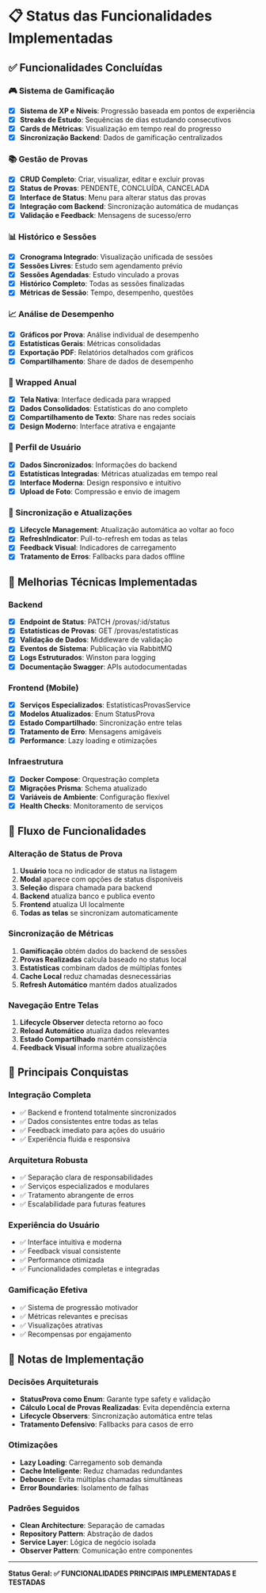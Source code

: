 # 📋 Status das Funcionalidades Implementadas

## ✅ Funcionalidades Concluídas

### 🎮 Sistema de Gamificação
- [x] **Sistema de XP e Níveis**: Progressão baseada em pontos de experiência
- [x] **Streaks de Estudo**: Sequências de dias estudando consecutivos
- [x] **Cards de Métricas**: Visualização em tempo real do progresso
- [x] **Sincronização Backend**: Dados de gamificação centralizados

### 📚 Gestão de Provas
- [x] **CRUD Completo**: Criar, visualizar, editar e excluir provas
- [x] **Status de Provas**: PENDENTE, CONCLUÍDA, CANCELADA
- [x] **Interface de Status**: Menu para alterar status das provas
- [x] **Integração com Backend**: Sincronização automática de mudanças
- [x] **Validação e Feedback**: Mensagens de sucesso/erro

### 📊 Histórico e Sessões
- [x] **Cronograma Integrado**: Visualização unificada de sessões
- [x] **Sessões Livres**: Estudo sem agendamento prévio
- [x] **Sessões Agendadas**: Estudo vinculado a provas
- [x] **Histórico Completo**: Todas as sessões finalizadas
- [x] **Métricas de Sessão**: Tempo, desempenho, questões

### 📈 Análise de Desempenho
- [x] **Gráficos por Prova**: Análise individual de desempenho
- [x] **Estatísticas Gerais**: Métricas consolidadas
- [x] **Exportação PDF**: Relatórios detalhados com gráficos
- [x] **Compartilhamento**: Share de dados de desempenho

### 🎁 Wrapped Anual
- [x] **Tela Nativa**: Interface dedicada para wrapped
- [x] **Dados Consolidados**: Estatísticas do ano completo
- [x] **Compartilhamento de Texto**: Share nas redes sociais
- [x] **Design Moderno**: Interface atrativa e engajante

### 👤 Perfil de Usuário
- [x] **Dados Sincronizados**: Informações do backend
- [x] **Estatísticas Integradas**: Métricas atualizadas em tempo real
- [x] **Interface Moderna**: Design responsivo e intuitivo
- [x] **Upload de Foto**: Compressão e envio de imagem

### 🔄 Sincronização e Atualizações
- [x] **Lifecycle Management**: Atualização automática ao voltar ao foco
- [x] **RefreshIndicator**: Pull-to-refresh em todas as telas
- [x] **Feedback Visual**: Indicadores de carregamento
- [x] **Tratamento de Erros**: Fallbacks para dados offline

## 🚧 Melhorias Técnicas Implementadas

### Backend
- [x] **Endpoint de Status**: PATCH /provas/:id/status
- [x] **Estatísticas de Provas**: GET /provas/estatisticas
- [x] **Validação de Dados**: Middleware de validação
- [x] **Eventos de Sistema**: Publicação via RabbitMQ
- [x] **Logs Estruturados**: Winston para logging
- [x] **Documentação Swagger**: APIs autodocumentadas

### Frontend (Mobile)
- [x] **Serviços Especializados**: EstatisticasProvasService
- [x] **Modelos Atualizados**: Enum StatusProva
- [x] **Estado Compartilhado**: Sincronização entre telas
- [x] **Tratamento de Erro**: Mensagens amigáveis
- [x] **Performance**: Lazy loading e otimizações

### Infraestrutura
- [x] **Docker Compose**: Orquestração completa
- [x] **Migrações Prisma**: Schema atualizado
- [x] **Variáveis de Ambiente**: Configuração flexível
- [x] **Health Checks**: Monitoramento de serviços

## 🔄 Fluxo de Funcionalidades

### Alteração de Status de Prova
1. **Usuário** toca no indicador de status na listagem
2. **Modal** aparece com opções de status disponíveis
3. **Seleção** dispara chamada para backend
4. **Backend** atualiza banco e publica evento
5. **Frontend** atualiza UI localmente
6. **Todas as telas** se sincronizam automaticamente

### Sincronização de Métricas
1. **Gamificação** obtém dados do backend de sessões
2. **Provas Realizadas** calcula baseado no status local
3. **Estatísticas** combinam dados de múltiplas fontes
4. **Cache Local** reduz chamadas desnecessárias
5. **Refresh Automático** mantém dados atualizados

### Navegação Entre Telas
1. **Lifecycle Observer** detecta retorno ao foco
2. **Reload Automático** atualiza dados relevantes
3. **Estado Compartilhado** mantém consistência
4. **Feedback Visual** informa sobre atualizações

## 🎯 Principais Conquistas

### Integração Completa
- ✅ Backend e frontend totalmente sincronizados
- ✅ Dados consistentes entre todas as telas
- ✅ Feedback imediato para ações do usuário
- ✅ Experiência fluida e responsiva

### Arquitetura Robusta
- ✅ Separação clara de responsabilidades
- ✅ Serviços especializados e modulares
- ✅ Tratamento abrangente de erros
- ✅ Escalabilidade para futuras features

### Experiência do Usuário
- ✅ Interface intuitiva e moderna
- ✅ Feedback visual consistente
- ✅ Performance otimizada
- ✅ Funcionalidades completas e integradas

### Gamificação Efetiva
- ✅ Sistema de progressão motivador
- ✅ Métricas relevantes e precisas
- ✅ Visualizações atrativas
- ✅ Recompensas por engajamento

## 📝 Notas de Implementação

### Decisões Arquiteturais
- **StatusProva como Enum**: Garante type safety e validação
- **Cálculo Local de Provas Realizadas**: Evita dependência externa
- **Lifecycle Observers**: Sincronização automática entre telas
- **Tratamento Defensivo**: Fallbacks para casos de erro

### Otimizações
- **Lazy Loading**: Carregamento sob demanda
- **Cache Inteligente**: Reduz chamadas redundantes
- **Debounce**: Evita múltiplas chamadas simultâneas
- **Error Boundaries**: Isolamento de falhas

### Padrões Seguidos
- **Clean Architecture**: Separação de camadas
- **Repository Pattern**: Abstração de dados
- **Service Layer**: Lógica de negócio isolada
- **Observer Pattern**: Comunicação entre componentes

---

**Status Geral: ✅ FUNCIONALIDADES PRINCIPAIS IMPLEMENTADAS E TESTADAS**
